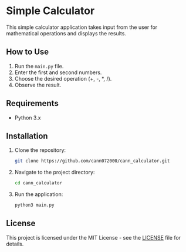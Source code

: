 # Simple Calculator

This simple calculator application takes input from the user for mathematical operations and displays the results.

## How to Use

1. Run the `main.py` file.
2. Enter the first and second numbers.
3. Choose the desired operation (+, -, *, /).
4. Observe the result.

## Requirements

- Python 3.x

## Installation

1. Clone the repository:

    ```bash
    git clone https://github.com/cann072000/cann_calculator.git
    ```

2. Navigate to the project directory:

    ```bash
    cd cann_calculator
    ```

3. Run the application:

    ```bash
    python3 main.py
    ```

## License

This project is licensed under the MIT License - see the [LICENSE](LICENSE) file for details.

